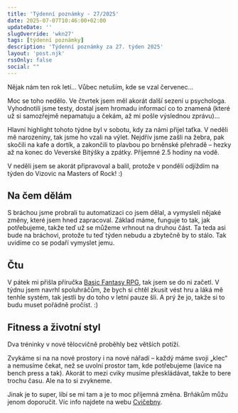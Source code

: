 ```yaml
---
title: 'Týdenní poznámky - 27/2025'
date: 2025-07-07T10:46:00+02:00
updateDate: ''
slugOverride: 'wkn27'
tags: [týdenní poznámky]
description: 'Týdenní poznámky za 27. týden 2025'
layout: 'post.njk'
rssOnly: false
social: ""
---
```

Nějak nám ten rok letí… Vůbec netuším, kde se vzal červenec…

Moc se toho nedělo. Ve čtvrtek jsem měl akorát další sezení u psychologa. Vyhodnotili jsme testy, dostal jsem hromadu informací co to znamená (které už si samozřejmě nepamatuju a čekám, až mi pošle výslednou zprávu)…

Hlavní highlight tohoto týdne byl v sobotu, kdy za námi přijel taťka. V neděli mě narozeniny, tak jsme ho vzali na výlet. Nejdřív jsme zašli na žebra, pak skočili na kafe a dortík, a zakončili to plavbou po brněnské přehradě – hezky až na konec do Veverské Bítýšky a zpátky. Příjemné 2.5 hodiny na vodě.

V neděli jsem se akorát připravoval a balil, protože v pondělí odjíždím na týden do Vizovic na Masters of Rock! :)

## Na čem dělám 

S bráchou jsme probrali tu automatizaci co jsem dělal, a vymysleli nějaké změny, které jsem hned zapracoval. Základ máme, funguje to tak, jak potřebujeme, takže teď už se můžeme vrhnout na druhou část. Ta teda asi bude na bráchovi, protože tu teď týden nebudu a zbytečně by to stálo. Tak uvidíme co se podaří vymyslet jemu.

## Čtu 

V pátek mi přišla příručka [Basic Fantasy RPG](https://www.basicfantasy.org), tak jsem se do ni začetl. V týdnu jsem navrhl spoluhráčům, že bych si chtěl zkusit vést hru a láká mě tenhle systém, tak jestli by do toho v letní pauze šli. A prý že jo, takže si to budu muset pořádně pročíst. :)

## Fitness a životní styl 

Dva tréninky v nové tělocvičně proběhly bez větších potíží.

Zvykáme si na na nové prostory i na nové nářadí – každý máme svoji „klec“ a nemusíme čekat, než se uvolní prostor tam, kde potřebujeme (lavice na bench press a tak). Akorát to mezi cviky musíme přeskládávat, takže to bere trochu času. Ale na to si zvykneme.

Jinak je to super, líbí se mi tam a je to moc příjemná změna. Brňákům můžu jenom doporučit. Víc info najdete na webu [Cvičebny](https://cvicebna.cz).